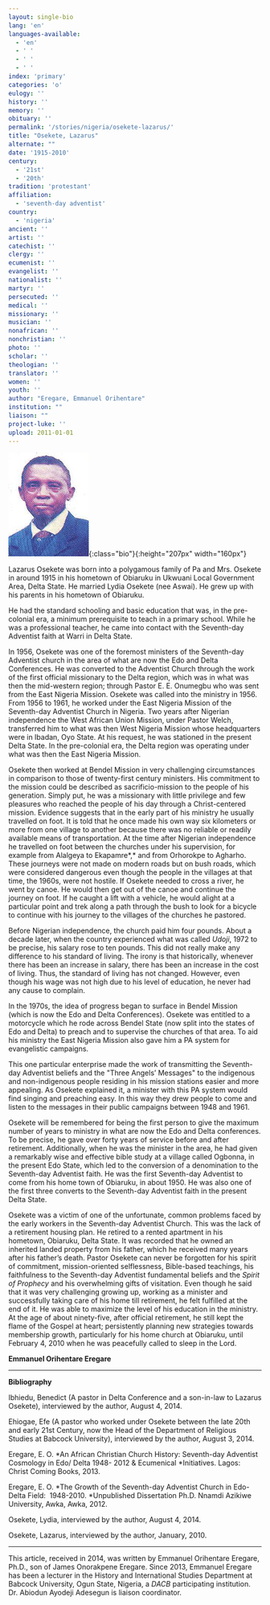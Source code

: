 ```yaml
---
layout: single-bio
lang: 'en'
languages-available:
  - 'en'
  - ' '
  - ' '
  - ' '
index: 'primary'
categories: 'o'
eulogy: ''
history: ''
memory: ''
obituary: ''
permalink: '/stories/nigeria/osekete-lazarus/'
title: "Osekete, Lazarus"
alternate: ""
date: '1915-2010'
century:
  - '21st'
  - '20th'
tradition: 'protestant'
affiliation:
  - 'seventh-day adventist'
country:
  - 'nigeria'
ancient: ''
artist: ''
catechist: ''
clergy: ''
ecumenist: ''
evangelist: ''
nationalist: ''
martyr: ''
persecuted: ''
medical: ''
missionary: ''
musician: ''
nonafrican: ''
nonchristian: ''
photo: ''
scholar: ''
theologian: ''
translator: ''
women: ''
youth: ''
author: "Eregare, Emmanuel Orihentare"
institution: ""
liaison: ""
project-luke: ''
upload: 2011-01-01
---
```


![Osekete](/images/bio-pics/nigeria/osekete-lazarus/oseke.jpg){:class="bio"}{:height="207px" width="160px"}

Lazarus Osekete was born into a  polygamous family of Pa and Mrs. Osekete in around 1915 in his hometown of  Obiaruku in Ukwuani Local Government Area, Delta State. He married Lydia  Osekete (nee Aswai). He grew up with his parents in his hometown of Obiaruku.

He had the standard schooling and  basic education that was, in the pre-colonial era, a minimum prerequisite to  teach in a primary school. While he was a professional teacher, he came into  contact with the Seventh-day Adventist faith at Warri in Delta State.

In 1956, Osekete was one of the foremost ministers  of the Seventh-day Adventist church in the area of what are now the Edo and  Delta Conferences. He was converted to the Adventist Church through the work of  the first official missionary to the Delta region, which was in what was then the  mid-western region; through Pastor E. E. Onumegbu who was sent from the East  Nigeria Mission. Osekete was called into  the ministry in 1956. From 1956 to 1961, he worked under the East Nigeria  Mission of the Seventh-day Adventist Church in Nigeria. Two years after  Nigerian independence the West African Union Mission, under Pastor Welch,  transferred him to what was then West Nigeria Mission whose headquarters were  in Ibadan, Oyo State. At his request, he was stationed in the present Delta  State. In the pre-colonial era, the Delta region was operating under what was  then the East Nigeria Mission.

Osekete then worked at Bendel  Mission in very challenging circumstances in comparison to those of  twenty-first century ministers. His commitment to the mission could be  described as sacrificio-mission to the people of his generation. Simply put, he  was a missionary with little privilege and few pleasures who reached the people  of his day through a Christ-centered mission. Evidence suggests that in the  early part of his ministry he usually travelled on foot. It is told that he  once made his own way six kilometers or more from one village to another  because there was no reliable or readily available means of transportation. At  the time after Nigerian independence he travelled on foot between the churches  under his supervision, for example from Alalgeya to Ekapamre*,* and from Orhorokpe to Agharho. These journeys were not made on modern roads but on bush  roads, which were considered dangerous even though the people in the villages  at that time, the 1960s, were not hostile. If Osekete needed to cross a river,  he went by canoe. He would then get out of the canoe and continue the journey on  foot. If he caught a lift with a vehicle, he would alight at a particular point  and trek along a path through the bush to look for a bicycle to continue with  his journey to the villages of the churches he pastored.

Before Nigerian independence, the  church paid him four pounds. About a decade later, when the country experienced  what was called *Udoji*, 1972 to be  precise, his salary rose to ten pounds. This did not really make any difference  to his standard of living. The irony is that historically, whenever there has  been an increase in salary, there has been an increase in the cost of living.  Thus, the standard of living has not changed. However, even though his wage was  not high due to his level of education, he never had any cause to complain.

In the 1970s, the idea of progress began to  surface in Bendel Mission (which is now the Edo and Delta Conferences). Osekete  was entitled to a motorcycle which he rode across Bendel State (now split into  the states of Edo and Delta) to preach and to supervise the churches of that  area. To aid his ministry the East Nigeria Mission also gave him a PA system  for evangelistic campaigns.

This one particular enterprise  made the work of transmitting the Seventh-day Adventist beliefs and the &quot;Three  Angels&rsquo; Messages&quot; to the indigenous and non-indigenous people residing in his  mission stations easier and more appealing. As Osekete explained it, a minister  with this PA system would find singing and preaching easy. In this way they  drew people to come and listen to the messages in their public campaigns  between 1948 and 1961.

Osekete will be remembered for  being the first person to give the maximum number of years to ministry in what  are now the Edo and Delta conferences. To be precise, he gave over forty years  of service before and after retirement. Additionally, when he was the minister  in the area, he had given a remarkably wise and effective bible study at a  village called Ogbonna, in the present Edo State, which led to the conversion  of a denomination to the Seventh-day Adventist faith. He was the first  Seventh-day Adventist to come from his home town of Obiaruku, in about 1950. He  was also one of the first three converts to the Seventh-day Adventist faith in  the present Delta State.

Osekete was a victim of one of  the unfortunate, common problems faced by the early workers in the Seventh-day  Adventist Church. This was the lack of a retirement housing plan. He retired to  a rented apartment in his hometown, Obiaruku, Delta State. It was recorded that  he owned an inherited landed property from his father, which he received many  years after his father&rsquo;s death.
Pastor Osekete can never be  forgotten for his spirit of commitment, mission-oriented selflessness,  Bible-based teachings, his faithfulness to the Seventh-day Adventist  fundamental beliefs and the *Spirit of  Prophecy* and his overwhelming gifts of visitation. Even though he said that  it was very challenging growing up, working as a minister and successfully  taking care of his home till retirement, he felt fulfilled at the end of it. He  was able to maximize the level of his education in the ministry. At the age of  about ninety-five, after official retirement, he still kept the flame of the  Gospel at heart; persistently planning new strategies towards membership  growth, particularly for his home church at Obiaruku, until February 4, 2010 when  he was peacefully called to sleep in the Lord.

**Emmanuel Orihentare Eregare**

---

**Bibliography**

Ibhiedu, Benedict (A  pastor in Delta Conference and a son-in-law to Lazarus Osekete), interviewed by the author, August 4, 2014.

Ehiogae, Efe (A pastor who worked under Osekete between the late 20th and early 21st Century, now the Head of the Department of Religious Studies at Babcock University), interviewed by the author, August 3, 2014.

Eregare, E. O. *An African Christian Church  History: Seventh-day Adventist Cosmology in Edo/ Delta 1948- 2012 &amp;  Ecumenical *Initiatives. Lagos:  Christ Coming Books, 2013.

Eregare, E. O. *The Growth of the  Seventh-day Adventist Church in Edo-Delta Field:  1948-2010. *Unpublished Dissertation Ph.D.  Nnamdi Azikiwe University, Awka, Awka, 2012.

Osekete, Lydia, interviewed by the author, August 4, 2014.

Osekete, Lazarus, interviewed by the author, January, 2010.

---

This article, received in 2014, was written by Emmanuel Orihentare Eregare, Ph.D., son of James Onorakpene Eregare. Since 2013, Emmanuel Eregare has been a lecturer in the History and International Studies Department at Babcock University, Ogun State, Nigeria, a *DACB* participating institution. Dr. Abiodun Ayodeji Adesegun is liaison coordinator.